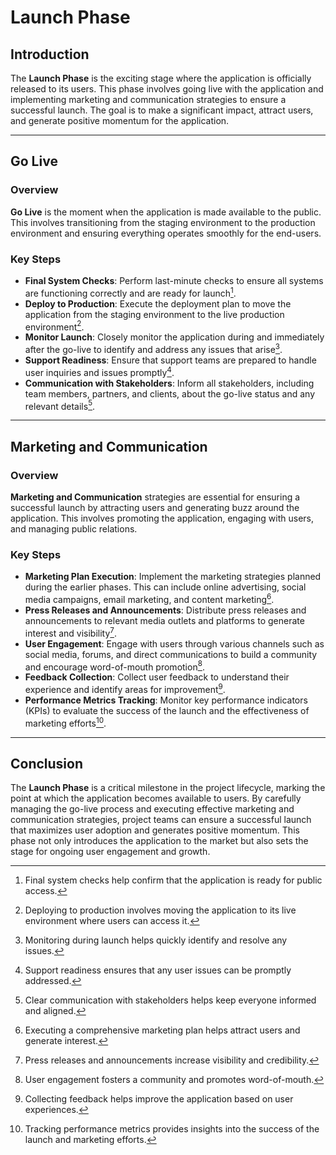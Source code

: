# Launch Phase

## Introduction
The **Launch Phase** is the exciting stage where the application is officially released to its users. This phase involves going live with the application and implementing marketing and communication strategies to ensure a successful launch. The goal is to make a significant impact, attract users, and generate positive momentum for the application.

---

## <a id="go-live"></a>Go Live
### Overview
**Go Live** is the moment when the application is made available to the public. This involves transitioning from the staging environment to the production environment and ensuring everything operates smoothly for the end-users.

### Key Steps
- **Final System Checks**: Perform last-minute checks to ensure all systems are functioning correctly and are ready for launch[^1].
- **Deploy to Production**: Execute the deployment plan to move the application from the staging environment to the live production environment[^2].
- **Monitor Launch**: Closely monitor the application during and immediately after the go-live to identify and address any issues that arise[^3].
- **Support Readiness**: Ensure that support teams are prepared to handle user inquiries and issues promptly[^4].
- **Communication with Stakeholders**: Inform all stakeholders, including team members, partners, and clients, about the go-live status and any relevant details[^5].

[^1]: Final system checks help confirm that the application is ready for public access.
[^2]: Deploying to production involves moving the application to its live environment where users can access it.
[^3]: Monitoring during launch helps quickly identify and resolve any issues.
[^4]: Support readiness ensures that any user issues can be promptly addressed.
[^5]: Clear communication with stakeholders helps keep everyone informed and aligned.

---

## <a id="marketing-and-communication"></a>Marketing and Communication
### Overview
**Marketing and Communication** strategies are essential for ensuring a successful launch by attracting users and generating buzz around the application. This involves promoting the application, engaging with users, and managing public relations.

### Key Steps
- **Marketing Plan Execution**: Implement the marketing strategies planned during the earlier phases. This can include online advertising, social media campaigns, email marketing, and content marketing[^6].
- **Press Releases and Announcements**: Distribute press releases and announcements to relevant media outlets and platforms to generate interest and visibility[^7].
- **User Engagement**: Engage with users through various channels such as social media, forums, and direct communications to build a community and encourage word-of-mouth promotion[^8].
- **Feedback Collection**: Collect user feedback to understand their experience and identify areas for improvement[^9].
- **Performance Metrics Tracking**: Monitor key performance indicators (KPIs) to evaluate the success of the launch and the effectiveness of marketing efforts[^10].

[^6]: Executing a comprehensive marketing plan helps attract users and generate interest.
[^7]: Press releases and announcements increase visibility and credibility.
[^8]: User engagement fosters a community and promotes word-of-mouth.
[^9]: Collecting feedback helps improve the application based on user experiences.
[^10]: Tracking performance metrics provides insights into the success of the launch and marketing efforts.

---

## Conclusion
The **Launch Phase** is a critical milestone in the project lifecycle, marking the point at which the application becomes available to users. By carefully managing the go-live process and executing effective marketing and communication strategies, project teams can ensure a successful launch that maximizes user adoption and generates positive momentum. This phase not only introduces the application to the market but also sets the stage for ongoing user engagement and growth.
